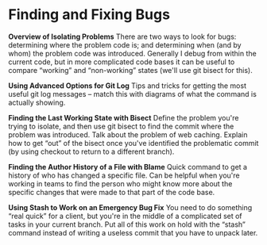 # Finding and Fixing Bugs

**Overview of Isolating Problems**
There are two ways to look for bugs: determining where the problem code is; and determining when (and by whom) the problem code was introduced. Generally I debug from within the current code, but in more complicated code bases it can be useful to compare “working” and “non-working” states (we'll use git bisect for this).

**Using Advanced Options for Git Log**
Tips and tricks for getting the most useful git log messages – match this with diagrams of what the command is actually showing.

**Finding the Last Working State with Bisect**
Define the problem you're trying to isolate, and then use git bisect to find the commit where the problem was introduced. Talk about the problem of web caching. Explain how to get “out” of the bisect once you've identified the problematic commit (by using checkout to return to a different branch).

**Finding the Author History of a File with Blame**
Quick command to get a history of who has changed a specific file. Can be helpful when you're working in teams to find the person who might know more about the specific changes that were made to that part of the code base.

**Using Stash to Work on an Emergency Bug Fix**
You need to do something “real quick” for a client, but you're in the middle of a complicated set of tasks in your current branch. Put all of this work on hold with the “stash” command instead of writing a useless commit that you have to unpack later.

